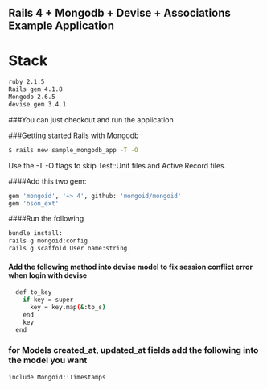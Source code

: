 ## Rails 4 + Mongodb + Devise + Associations Example Application

# Stack
```sh
ruby 2.1.5
Rails gem 4.1.8
Mongodb 2.6.5
devise gem 3.4.1
```

###You can just checkout and run the application

###Getting started Rails with Mongodb

```sh
$ rails new sample_mongodb_app -T -O
```

Use the -T -O flags to skip Test::Unit files and Active Record files.

####Add this two gem:
```sh
gem 'mongoid', '~> 4', github: 'mongoid/mongoid'
gem 'bson_ext'
```

####Run the following
```sh
bundle install:
rails g mongoid:config
rails g scaffold User name:string
```
#### Add the following method into devise model to fix session conflict error when login with devise
```sh
  def to_key
    if key = super
      key = key.map(&:to_s)
    end
    key
  end
```

### for Models created_at, updated_at fields add the following into the model you want
```sh
include Mongoid::Timestamps
```